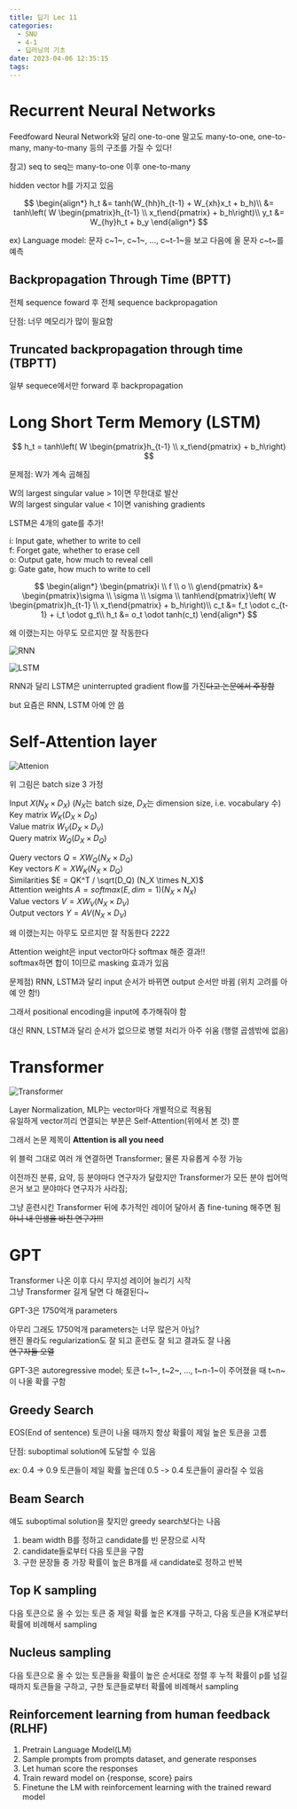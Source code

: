 ```yaml
---
title: 딥기 Lec 11
categories:
  - SNU
  - 4-1
  - 딥러닝의 기초
date: 2023-04-06 12:35:15
tags:
---
```


# Recurrent Neural Networks

Feedfoward Neural Network와 달리 one-to-one 말고도 many-to-one, one-to-many, many-to-many 등의 구조를 가질 수 있다!

참고) seq to seq는 many-to-one 이후 one-to-many

hidden vector h를 가지고 있음

$$
\begin{align*}
    h_t &= tanh(W_{hh}h_{t-1} + W_{xh}x_t + b_h)\\
    &= tanh\left( W \begin{pmatrix}h_{t-1} \\ x_t\end{pmatrix} + b_h\right)\\
    y_t &= W_{hy}h_t + b_y
\end{align*}
$$

ex) Language model: 문자 c~1~, c~1~, ..., c~t-1~을 보고 다음에 올 문자 c~t~를 예측

## Backpropagation Through Time (BPTT)

전체 sequence foward 후 전체 sequence backpropagation

단점: 너무 메모리가 많이 필요함

## Truncated backpropagation through time (TBPTT)

일부 sequece에서만 forward 후 backpropagation

# Long Short Term Memory (LSTM)

$$
h_t = tanh\left( W \begin{pmatrix}h_{t-1} \\ x_t\end{pmatrix} + b_h\right)
$$

문제점: W가 계속 곱해짐

W의 largest singular value > 1이면 무한대로 발산  
W의 largest singular value < 1이면 vanishing gradients

LSTM은 4개의 gate를 추가!

i: Input gate, whether to write to cell  
f: Forget gate, whether to erase cell  
o: Output gate, how much to reveal cell  
g: Gate gate, how much to write to cell

$$
\begin{align*}
    \begin{pmatrix}i \\ f \\ o \\ g\end{pmatrix} &= \begin{pmatrix}\sigma \\ \sigma \\ \sigma \\ tanh\end{pmatrix}\left( W \begin{pmatrix}h_{t-1} \\ x_t\end{pmatrix} + b_h\right)\\
    c_t &= f_t \odot c_{t-1} + i_t \odot g_t\\
    h_t &= o_t \odot tanh(c_t)
\end{align*}
$$

왜 이랬는지는 아무도 모르지만 잘 작동한다

![RNN](rnn.png)

![LSTM](lstm.png)

RNN과 달리 LSTM은 uninterrupted gradient flow를 가진~~다고 논문에서 주장함~~

but 요즘은 RNN, LSTM 아예 안 씀

# Self-Attention layer

![Attenion](attention.png)

위 그림은 batch size 3 가정

Input $X (N_X \times D_X)$ ($N_X$는 batch size, $D_X$는 dimension size, i.e. vocabulary 수)  
Key matrix $W_K (D_X \times D_Q)$  
Value matrix $W_V (D_X \times D_V)$  
Query matrix $W_Q (D_X \times D_Q)$

Query vectors $Q = XW_Q (N_X \times D_Q)$  
Key vectors $K = XW_K (N_X \times D_Q)$  
Similarities $E = QK^T / \sqrt(D_Q) (N_X \times N_X)$  
Attention weights $A = softmax(E, dim = 1) (N_X \times N_X)$  
Value vectors $V = XW_V (N_X \times D_V)$  
Output vectors $Y = AV (N_X \times D_V)$

왜 이랬는지는 아무도 모르지만 잘 작동한다 2222

Attention weight은 input vector마다 softmax 해준 결과!!  
softmax하면 합이 1이므로 masking 효과가 있음

문제점) RNN, LSTM과 달리 input 순서가 바뀌면 output 순서만 바뀜 (위치 고려를 아예 안 함!)

그래서 positional encoding을 input에 추가해줘야 함

대신 RNN, LSTM과 달리 순서가 없으므로 병렬 처리가 아주 쉬움 (행렬 곱셈밖에 없음)

# Transformer

![Transformer](transformer.png)

Layer Normalization, MLP는 vector마다 개별적으로 적용됨  
유일하게 vector끼리 연결되는 부분은 Self-Attention(위에서 본 것) 뿐

그래서 논문 제목이 **Attention is all you need**

위 블럭 그대로 여러 개 연결하면 Transformer; 물론 자유롭게 수정 가능

이전까진 분류, 요약, 등 분야마다 연구자가 달랐지만 Transformer가 모든 분야 씹어먹은거 보고 분야마다 연구자가 사라짐;

그냥 훈련시킨 Transformer 뒤에 추가적인 레이어 달아서 좀 fine-tuning 해주면 됨 ~~아니 내 인생을 바친 연구가!!!~~

# GPT

Transformer 나온 이후 다시 무지성 레이어 늘리기 시작  
그냥 Transformer 길게 달면 다 해결된다~

GPT-3은 1750억개 parameters

아무리 그래도 1750억개 parameters는 너무 많은거 아님?  
왠진 몰라도 regularization도 잘 되고 훈련도 잘 되고 결과도 잘 나옴  
~~연구자들 오열~~

GPT-3은 autoregressive model; 토큰 t~1~, t~2~, ..., t~n-1~이 주어졌을 때 t~n~이 나올 확률 구함

## Greedy Search

EOS(End of sentence) 토큰이 나올 때까지 항상 확률이 제일 높은 토큰을 고름

단점: suboptimal solution에 도달할 수 있음

ex: 0.4 -> 0.9 토큰들이 제일 확률 높은데 0.5 -> 0.4 토큰들이 골라질 수 있음

## Beam Search

얘도 suboptimal solution을 찾지만 greedy search보다는 나음

1. beam width B를 정하고 candidate를 빈 문장으로 시작
1. candidate들로부터 다음 토큰을 구함
1. 구한 문장들 중 가장 확률이 높은 B개를 새 candidate로 정하고 반복

## Top K sampling

다음 토큰으로 올 수 있는 토큰 중 제일 확률 높은 K개를 구하고, 다음 토큰을 K개로부터 확률에 비례해서 sampling

## Nucleus sampling

다음 토큰으로 올 수 있는 토큰들을 확률이 높은 순서대로 정렬 후 누적 확률이 p를 넘길때까지 토큰들을 구하고, 구한 토큰들로부터 확률에 비례해서 sampling

## Reinforcement learning from human feedback (RLHF)

1. Pretrain Language Model(LM)
1. Sample prompts from prompts dataset, and generate responses
1. Let human score the responses
1. Train reward model on {response, score} pairs
1. Finetune the LM with reinforcement learning with the trained reward model
